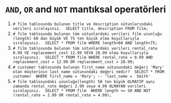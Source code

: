 # `AND`, `OR` and `NOT` mantıksal operatörleri

1. ```# film tablosunda bulunan title ve description sütunlarındaki verileri sıralayınız.  SELECT title, description FROM film;```
2. ```# film tablosunda bulunan tüm sütunlardaki verileri film uzunluğu (length) 60 dan büyük VE 75 ten küçük olma koşullarıyla sıralayınız.  SELECT * FROM film WHERE length>60 AND length<75;```
3. ```# film tablosunda bulunan tüm sütunlardaki verileri rental_rate 0.99 VE replacement_cost 12.99 VEYA 28.99 olma koşullarıyla sıralayınız.  SELECT * FROM film WHERE rental_rate = 0.99 AND replacement_cost = 12.99 OR replacement_cost = 28.99;```
4. ```# customer tablosunda bulunan first_name sütunundaki değeri 'Mary' olan müşterinin last_name sütunundaki değeri nedir?  SELECT * FROM customer  WHERE first_name = 'Mary'; -- 'last_name =  Smith'```
5. ```# film tablosundaki uzunluğu(length) 50 ten büyük OLMAYIP aynı zamanda rental_rate değeri 2.99 veya 4.99 OLMAYAN verileri sıralayınız.  SELECT * FROM film  WHERE length <= 50 AND NOT (rental_rate = 2.99 OR rental_rate = 4.99);```
